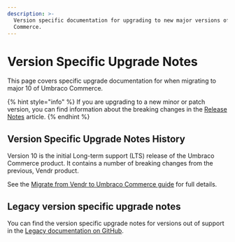 ```yaml
---
description: >-
  Version specific documentation for upgrading to new major versions of Umbraco
  Commerce.
---
```


# Version Specific Upgrade Notes

This page covers specific upgrade documentation for when migrating to major 10 of Umbraco Commerce.

{% hint style="info" %}
If you are upgrading to a new minor or patch version, you can find information about the breaking changes in the [Release Notes](../release-notes.md) article.
{% endhint %}

## Version Specific Upgrade Notes History

Version 10 is the initial Long-term support (LTS) release of the Umbraco Commerce product. It contains a number of breaking changes from the previous, Vendr product.

See the [Migrate from Vendr to Umbraco Commerce guide](../upgrading/migrate-from-vendr-to-umbraco-commerce/README.md) for full details.

## Legacy version specific upgrade notes

You can find the version specific upgrade notes for versions out of support in the [Legacy documentation on GitHub](https://github.com/umbraco/UmbracoDocs/tree/umbraco-eol-versions).&#x20;
